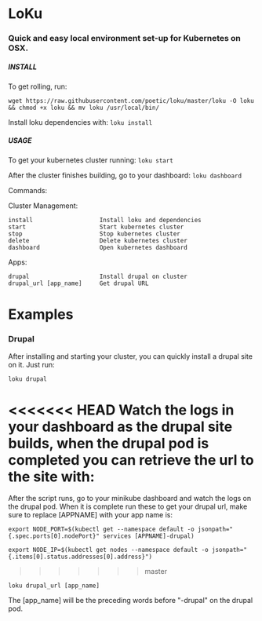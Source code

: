 # LoKu

### Quick and easy local environment set-up for Kubernetes on OSX.

##### INSTALL
To get rolling, run:

```
wget https://raw.githubusercontent.com/poetic/loku/master/loku -O loku && chmod +x loku && mv loku /usr/local/bin/
```

Install loku dependencies with: `loku install`

##### USAGE

To get your kubernetes cluster running: `loku start`

After the cluster finishes building, go to your dashboard: `loku dashboard`

Commands:
  
  Cluster Management:

    install                   Install loku and dependencies
    start                     Start kubernetes cluster
    stop                      Stop kubernetes cluster
    delete                    Delete kubernetes cluster
    dashboard                 Open kubernetes dashboard

  Apps:

    drupal                    Install drupal on cluster
    drupal_url [app_name]     Get drupal URL


# Examples
### Drupal
After installing and starting your cluster, you can quickly install a drupal site on it. Just run:

`loku drupal`

<<<<<<< HEAD
Watch the logs in your dashboard as the drupal site builds, when the drupal pod is completed you can retrieve the url to the site with:
=======
After the script runs, go to your minikube dashboard and watch the logs on the drupal pod.
When it is complete run these to get your drupal url, make sure to replace [APPNAME] with your app name is:
```
export NODE_PORT=$(kubectl get --namespace default -o jsonpath="{.spec.ports[0].nodePort}" services [APPNAME]-drupal)
```
```
export NODE_IP=$(kubectl get nodes --namespace default -o jsonpath="{.items[0].status.addresses[0].address}")
```
>>>>>>> master

`loku drupal_url [app_name]`

The [app_name] will be the preceding words before "-drupal" on the drupal pod.